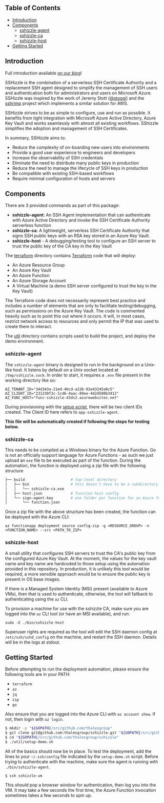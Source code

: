 ## Table of Contents

- [Introduction](#introduction)
- [Components](#components)
  - [sshizzle-agent](#sshizzle-agent)
  - [sshizzle-ca](#sshizzle-ca)
  - [sshizzle-host](#sshizzle-host)
- [Getting Started](#getting-started)

## Introduction

Full introduction available [on our blog](#)!

SSHizzle is the combination of a serverless SSH Certificate Authority and a replacement SSH agent designed to simplify the management of SSH users and authentication both for administrators and users on Microsoft Azure. SSHizzle was inspired by the work of Jeremy Stott ([@stoggi](https://github.com/stoggi)) and the [sshrimp](https://github.com/stoggi/sshrimp) project which implements a similar solution for AWS.

SSHizzle strives to be as simple to configure, use and run as possible. It benefits from tight integration with Microsoft Azure Active Directory, Azure Key Vault and works seamlessly with almost all existing workflows. SShizzle simplifies the adoption and management of SSH Certificates.

In summary, SSHizzle aims to:

- Reduce the complexity of on-boarding new users into environments
- Provide a good user experience to engineers and developers
- Increase the observability of SSH credentials
- Eliminate the need to distribute many public keys in production
- Reduce the need to manage the lifecycle of SSH keys in production
- Be compatible with existing SSH-based workflows
- Require minimal configuration of hosts and servers

## Components

There are 3 provided commands as part of this package:

- **sshizzle-agent**: An SSH Agent implementation that can authenticate with Azure Active Directory and invoke the SSH Certificate Authority serverless function
- **sshizzle-ca**: A lightweight, serverless SSH Certificate Authority that signs SSH public keys with an RSA key stored in an Azure Key Vault.
- **sshizzle-host** - A debugging/testing tool to configure an SSH server to trust the public key of the CA key in the Key Vault

The [terraform](./terraform) directory contains [Terraform](https://terraform.io) code that will deploy:

- An Azure Resource Group
- An Azure Key Vault
- An Azure Function
- An Azure Storage Account
- A Virtual Machine (a demo SSH server configured to trust the key in the Key Vault)

The Terraform code does not necessarily represent best practice and includes a number of elements that are only to facilitate testing/debugging, such as permissions on the Azure Key Vault. The code is commented heavily such as to point this out where it occurs. It will, in most cases, restrict network access to resources and only permit the IP that was used to create them to interact.

The [util](./util) directory contains scripts used to build the project, and deploy the demo environment.

### sshizzle-agent

The `sshizzle-agent` binary is designed to run in the background on a Unix-like host. It listens by default on a Unix socket located at `/tmp/sshizzle.sock`. In order to start, it requires a `.env` file present in the working directory like so:

```dotenv
AZ_TENANT_ID="34d343a-21ed-4bcd-a226-92e43245a0c5"
AZ_CLIENT_ID="231230f3c-1cd6-4aac-89ee-4d2d500b3412"
AZ_FUNC_HOST="func-sshizzle-43ds2.azurewebsites.net"
```

During provisioning with the [setup script](./util/setup-demo.sh), there will be two client IDs created. The Client ID here refers to `app-sshizzle-agent`.

**This file will be automatically created if following the steps for testing below.**

### sshizzle-ca

This needs to be compiled as a Windows binary for the Azure Function. Go is not an officially support language for Azure Functions - as such we just upload an `exe` file to be executed as part of the function. During the automation, the function is deployed using a zip file with the following structure

```bash
├── build                     # top-level directory
│   ├── bin                   # this doesn't have to be a subdirectory necessarily, path to exe is in host.json
│   │   └── sshizzle-ca.exe
│   ├── host.json             # function host config
│   └── sign-agent-key        # one folder per function for an Azure function app
│       └── function.json
```

Once a zip file with the above structure has been created, the function can be deployed with the Azure CLI:

```
az functionapp deployment source config-zip -g <RESOURCE_GROUP> -n <FUNCTION_NAME> --src <PATH_TO_ZIP>
```

### sshizzle-host

A small utility that configures SSH servers to trust the CA's public key from the configured Azure Key Vault. At the moment, the values for the key vault name and key name are hardcoded to those setup using the automation provided in this repository. In production, it is unlikely this tool would be required, a more sensible approach would be to ensure the public key is present in OS base images.

If there is a Managed System Identity (MSI) present (available to Azure VMs), then that is used to authenticate, otherwise, the tool will fallback to authenticating using the `az` CLI.

To provision a machine for use with the sshizzle CA, make sure you are logged into the `az` CLI tool (or have an MSI available), and run:

```
sudo -E ./bin/sshizzle-host
```

Superuser rights are required as the tool will edit the SSH daemon config at `/etc/ssh/sshd_config` on the machine, and restart the SSH daemon. Details will be in the logs at stdout.

## Getting Started

Before attempting to run the deployment automation, please ensure the following tools are in your PATH:

- `terraform`
- `az`
- `jq`
- `zip`
- `go`

Also ensure that you are logged into the Azure CLI with `az account show`. If not, then login with `az login`.

```bash
$ mkdir -p "${GOPATH}/src/github.com/thalesgroup"
$ git clone git@github.com:thalesgroup/sshizzle.git "${GOPATH}/src/github.com/thalesgroup/sshizzle"
$ cd "${GOPATH}/src/github.com/thalesgroup/sshizzle"
$ ./util/setup-demo.sh
```

All of the basics should now be in place. To test the deployment, add the lines to your `~/.ssh/config` file indicated by the `setup-demo.sh` script. Before trying to authenticate with the machine, make sure the agent is running with `./bin/sshizzle-agent`.

```
$ ssh sshizzle-vm
```

This _should_ pop a browser window for authentication, then log you into the VM. It may take a few seconds the first time, the Azure Function invocation sometimes takes a few seconds to spin up.
